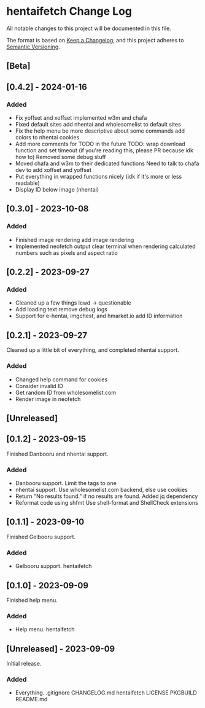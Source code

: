 # hentaifetch Change Log

All notable changes to this project will be documented in this file.

The format is based on [Keep a Changelog](https://keepachangelog.com/en/1.0.0/),
and this project adheres to [Semantic Versioning](https://semver.org/spec/v2.0.0.html).

## [Beta]

## [0.4.2] - 2024-01-16

### Added

-   Fix yoffset and xoffset
    implemented w3m and chafa
-   Fixed default sites
    add nhentai and wholesomelist to default sites
-   Fix the help menu
    be more descriptive about some commands
    add colors to nhentai cookies
-   Add more comments for TODO in the future
    TODO: wrap download function and set timeout (if you're reading this, please PR because idk how to)
    Removed some debug stuff
-   Moved chafa and w3m to their dedicated functions
    Need to talk to chafa dev to add xoffset and yoffset
-   Put everything in wrapped functions nicely (idk if it's more or less readable)
-   Display ID below image (nhentai)

## [0.3.0] - 2023-10-08

### Added

-   Finished image rendering
    add image rendering
-   Implemented neofetch output
    clear terminal when rendering
    calculated numbers such as pixels and aspect ratio

## [0.2.2] - 2023-09-27

### Added

-   Cleaned up a few things
    lewd -> questionable
-   Add loading text
    remove debug logs
-   Support for e-hentai, imgchest, and hmarket.io
    add ID information

## [0.2.1] - 2023-09-27

Cleaned up a little bit of everything, and completed nhentai support.

### Added

-   Changed help command for cookies
-   Consider invalid ID
-   Get random ID from wholesomelist.com
-   Render image in neofetch

## [Unreleased]

## [0.1.2] - 2023-09-15

Finished Danbooru and nhentai support.

### Added

-   Danbooru support.
    Limit the tags to one
-   nhentai support.
    Use wholesomelist.com backend, else use cookies
-   Return "No results found." if no results are found.
    Added jq dependency
-   Reformat code using shfmt
    Use shell-format and ShellCheck extensions

## [0.1.1] - 2023-09-10

Finished Gelbooru support.

### Added

-   Gelbooru support.
    hentaifetch

## [0.1.0] - 2023-09-09

Finished help menu.

### Added

-   Help menu.
    hentaifetch

## [Unreleased] - 2023-09-09

Initial release.

### Added

-   Everything.
    .gitignore
    CHANGELOG.md
    hentaifetch
    LICENSE
    PKGBUILD
    README.md

